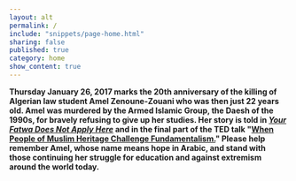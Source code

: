 ```yaml
---
layout: alt
permalink: /
include: "snippets/page-home.html"
sharing: false
published: true
category: home
show_content: true
---
```

**Thursday January 26, 2017 marks the 20th anniversary of the killing of Algerian law student Amel Zenoune-Zouani who was then just 22 years old.  Amel was murdered by the Armed Islamic Group, the Daesh of the 1990s, for bravely refusing to give up her studies.  Her story is told in [_Your Fatwa Does Not Apply Here_](/excerpt-from-your-fatwa-does-not-apply-here/) and in the final part of the TED talk "[When People of Muslim Heritage Challenge Fundamentalism.](https://www.ted.com/talks/karima_bennoune_the_side_of_terrorism_that_doesn_t_make_headlines)" Please help remember Amel, whose name means hope in Arabic, and stand with those continuing her struggle for education and against extremism around the world today.**
